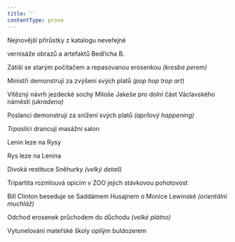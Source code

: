 ```yaml
---
title: ''
contentType: prose
---
```


<section>

Nejnovější přírůstky z katalogu neveřejné

vernisáže obrazů a artefaktů Bedřicha B.

</section>

<section>

Zátiší se starým počítačem a repasovanou erosenkou _(kresba perem)_

Ministři demonstrují za zvýšení svých platů _(pop hop trop art)_

Vítězný návrh jezdecké sochy Miloše Jakeše pro dolní část Václavského náměstí _(ukradeno)_

Poslanci demonstrují za snížení svých platů _(aprílový happening)_

_Trpaslíci_ drancují masážní salon

Lenin leze na Rysy

Rys leze na Lenina

Divoká restituce Sněhurky _(velký detail)_

Tripartita rozmlouvá opicím v ZOO jejich stávkovou pohotovost

Bill Clinton beseduje se Saddámem Husajnem o Monice Lewinské _(orientální muchláž)_

Odchod erosenek průchodem do důchodu _(velké plátno)_

Vytunelování mateřské školy opilým buldozerem

</section>

